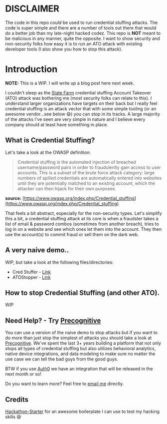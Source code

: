 # **DISCLAIMER**

The code in this repo _could_ be used to run credential stuffing attacks. The code is super simple and there are a number of tools out there that would do a better job than my late-night hacked codez. This repo is **NOT** meant to be malicious in any manner, quite the opposite. I want to show security and non-security folks how easy it is to run an ATO attack with existing developer tools (I also show you how to stop this attack).

# Introduction

**NOTE:** This is a WIP. I will write up a blog post here next week. 

I couldn't sleep as the [State Farm](https://threatpost.com/state-farm-credential-stuffing-attack/147139/) credential stuffing Account Takeover (ATO) attack was bothering me (most security folks can relate to this). I understand larger organizations have targets on their back but I really feel credential stuffing is an attack vector that with some simple tooling (or an awesome vendor...see below :smile:) you can stop in its tracks. A large majority of the attacks I've seen are very simple in nature and I believe every company should at least have something in place.

## What is Credential Stuffing?

Let's take a look at the OWASP definition:

> Credential stuffing is the automated injection of breached username/password pairs in order to fraudulently gain access to
user accounts. This is a subset of the brute force attack category: large numbers of spilled credentials are automatically entered into websites until they are potentially matched to an existing account, which the attacker can then hijack for their own purposes.

**source:** [https://www.owasp.org/index.php/Credential_stuffing](https://www.owasp.org/index.php/Credential_stuffing)

That feels a bit abstract, especially for the non-security types. Let's simplify this a bit, a credential stuffing attack at its core is when a fraudster takes a list of email & password combos (sometimes from another breach), tries to log in on a website and see which ones let them into the account. They then use the account(s) to commit fraud or sell them on the dark web.

## A very naive demo..

WIP, but take a look at the following files/directories:

- Cred Stuffer - [Link](/bin/cred-stuffer)
- ATOStopper - [Link](/lib/ATOStopper.js)

## How to stop Credential Stuffing (and other ATO).

WIP

## Need Help? - Try [Precognitive](https://precognitive.com/account-takeover/?utm_source=blog&utm_medium=github&utm_campaign=cred-stuffing-simple-demo)

You can use a version of the naive demo to stop attacks but if you want to do more than just stop the simplest
of attacks you should take a look at [Precognitive](https://precognitive.com/account-takeover/?utm_source=blog&utm_medium=github&utm_campaign=cred-stuffing-simple-demo). We've spent the last 3+ years building a platform
that not only stops all types of credential stuffing but also utilizes behavioral analytics, native device integrations, and data modeling to make sure no matter the use case we can tell the bad guys from the good guys.

BTW if you use [Auth0](https://auth0.com/) we have an integration that will be released in the next month or so!

Do you want to learn more? Feel free to [email me](mailto:zac@precognitive.io) directly.

## Credits

[Hackathon-Starter](https://github.com/sahat/hackathon-starter) for an awesome boilerplate I can use to test my hacking skills :smile:
